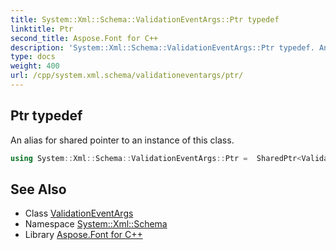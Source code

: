 ```yaml
---
title: System::Xml::Schema::ValidationEventArgs::Ptr typedef
linktitle: Ptr
second_title: Aspose.Font for C++
description: 'System::Xml::Schema::ValidationEventArgs::Ptr typedef. An alias for shared pointer to an instance of this class in C++.'
type: docs
weight: 400
url: /cpp/system.xml.schema/validationeventargs/ptr/
---
```

## Ptr typedef


An alias for shared pointer to an instance of this class.

```cpp
using System::Xml::Schema::ValidationEventArgs::Ptr =  SharedPtr<ValidationEventArgs>
```

## See Also

* Class [ValidationEventArgs](../)
* Namespace [System::Xml::Schema](../../)
* Library [Aspose.Font for C++](../../../)
